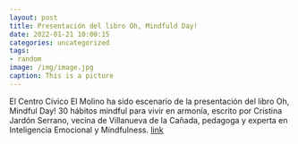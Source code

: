 ```yaml
---
layout: post
title: Presentación del libro Oh, Mindfuld Day!
date: 2022-01-21 10:00:15
categories: uncategorized
tags:
- random
image: /img/image.jpg
caption: This is a picture
---
```

El Centro Cívico El Molino ha sido escenario de la presentación del libro Oh, Mindful Day! 30 hábitos mindful para vivir en armonía, escrito por Cristina Jardón Serrano, vecina de Villanueva de la Cañada, pedagoga y experta en Inteligencia Emocional y Mindfulness.  [link](https://www.ayto-villacanada.es/noticias/presentacion-del-libro-oh-mindfuld-day/)
